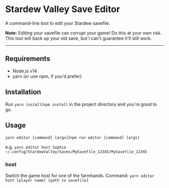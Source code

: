 # Stardew Valley Save Editor

A command-line tool to edit your Stardew savefile.

**Note:** Editing your savefile can corrupt your game! Do this at your own risk. This tool will back up your old save, but I can't guarantee it'll still work.

---
## Requirements
* Node.js v14
* yarn (or use npm, if you'd prefer)
  
## Installation
Run `yarn install`/`npm install` in the project directory and you're good to go.

## Usage
`yarn editor [command] [args]`/`npm run editor [command] [args]`

e.g. `yarn editor host Sophie ~/.config/StardewValley/Saves/MySavefile_12345/MySavefile_12345`

### host
Switch the game host for one of the farmhands. 
Command: `yarn editor host [player name] [path to savefile]`





